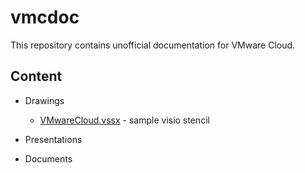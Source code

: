 # vmcdoc
This repository contains unofficial documentation for VMware Cloud.


## Content
* Drawings
  * [VMwareCloud.vssx](./drawings/VMwareCloud.vssx) - sample visio stencil
 
* Presentations

* Documents
